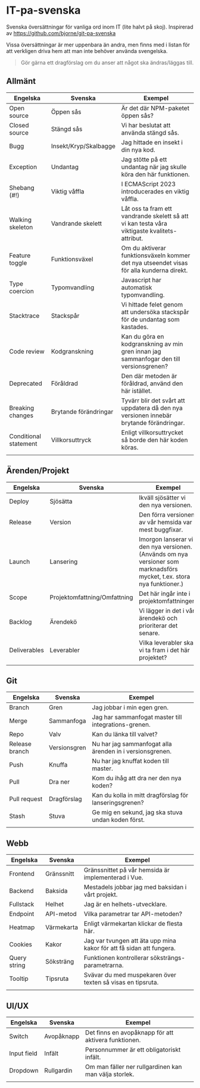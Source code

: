 # IT-pa-svenska
Svenska översättningar för vanliga ord inom IT (lite halvt på skoj). Inspirerad av https://github.com/bjorne/git-pa-svenska

Vissa översättningar är mer uppenbara än andra, men finns med i listan för att verkligen driva hem att man inte behöver använda svengelska.
> Gör gärna ett dragförslag om du anser att något ska ändras/läggas till.


## Allmänt
| Engelska | Svenska | Exempel |
|----------|-------------|----------------------------------------------------|
| Open source | Öppen sås | Är det där NPM-paketet öppen sås? |
| Closed source | Stängd sås | Vi har beslutat att använda stängd sås. |
| Bugg | Insekt/Kryp/Skalbagge | Jag hittade en insekt i din nya kod. |
| Exception | Undantag | Jag stötte på ett undantag när jag skulle köra den här funktionen. |
| Shebang (#!) | Viktig våffla | I ECMAScript 2023 introducerades en viktig våffla. |
| Walking skeleton | Vandrande skelett | Låt oss ta fram ett vandrande skelett så att vi kan testa våra viktigaste kvalitets-attribut. |
| Feature toggle | Funktionsväxel | Om du aktiverar funktionsväxeln kommer det nya utseendet visas för alla kunderna direkt. |
| Type coercion | Typomvandling | Javascript har automatisk typomvandling. |
| Stacktrace | Stackspår | Vi hittade felet genom att undersöka stackspår för de undantag som kastades. |
| Code review | Kodgranskning | Kan du göra en kodgranskning av min gren innan jag sammanfogar den till versionsgrenen? |
| Deprecated | Föråldrad | Den där metoden är föråldrad, använd den här istället. |
| Breaking changes | Brytande förändringar | Tyvärr blir det svårt att uppdatera då den nya versionen innebär brytande förändringar. |
| Conditional statement | Villkorsuttryck | Enligt villkorsuttrycket så borde den här koden köras. |
|  |  |  |


## Ärenden/Projekt
| Engelska | Svenska | Exempel |
|----------|-------------|----------------------------------------------------|
| Deploy | Sjösätta | Ikväll sjösätter vi den nya versionen. |
| Release | Version | Den förra versionen av vår hemsida var mest buggfixar. |
| Launch | Lansering | Imorgon lanserar vi den nya versionen. (Används om nya versioner som marknadsförs mycket, t.ex. stora nya funktioner.) |
| Scope | Projektomfattning/Omfattning | Det här ingår inte i projektomfattningen. |
| Backlog | Ärendekö | Vi lägger in det i vår ärendekö och prioriterar det senare. |
| Deliverables | Leverabler | Vilka leverabler ska vi ta fram i det här projektet? |
|  |  |  |

## Git
| Engelska | Svenska | Exempel |
|----------|-------------|----------------------------------------------------|
| Branch | Gren | Jag jobbar i min egen gren. |
| Merge | Sammanfoga | Jag har sammanfogat master till integrations-grenen. |
| Repo | Valv | Kan du länka till valvet? |
| Release branch | Versionsgren | Nu har jag sammanfogat alla ärenden in i versionsgrenen. |
| Push | Knuffa | Nu har jag knuffat koden till master. |
| Pull | Dra ner | Kom du ihåg att dra ner den nya koden? |
| Pull request | Dragförslag | Kan du kolla in mitt dragförslag för lanseringsgrenen? |
| Stash | Stuva | Ge mig en sekund, jag ska stuva undan koden först. |
|  |  |  |


## Webb
| Engelska | Svenska | Exempel |
|----------|-------------|----------------------------------------------------|
| Frontend | Gränssnitt | Gränssnittet på vår hemsida är implementerad i Vue. |
| Backend | Baksida | Mestadels jobbar jag med baksidan i vårt projekt. |
| Fullstack | Helhet | Jag är en helhets-utvecklare. |
| Endpoint | API-metod | Vilka parametrar tar API-metoden? |
| Heatmap | Värmekarta | Enligt värmekartan klickar de flesta här. |
| Cookies | Kakor | Jag var tvungen att äta upp mina kakor för att få sidan att fungera. |
| Query string | Söksträng | Funktionen kontrollerar söksträngs-parametrarna. |
| Tooltip | Tipsruta | Svävar du med muspekaren över texten så visas en tipsruta. |
|  |  |  |


## UI/UX
| Engelska | Svenska | Exempel |
|----------|-------------|----------------------------------------------------|
| Switch | Avopåknapp | Det finns en avopåknapp för att aktivera funktionen. |
| Input field | Infält | Personnummer är ett obligatoriskt infält. |
| Dropdown | Rullgardin | Om man fäller ner rullgardinen kan man välja storlek. |
|  |  |  |
